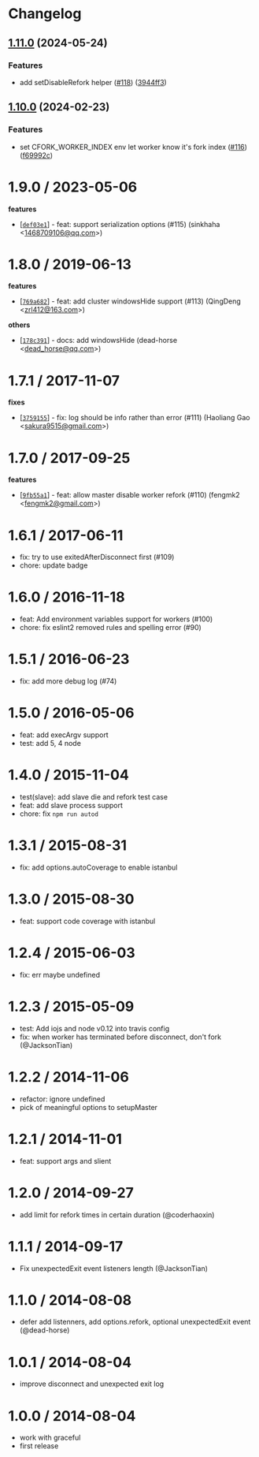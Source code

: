 # Changelog

## [1.11.0](https://github.com/node-modules/cfork/compare/v1.10.0...v1.11.0) (2024-05-24)


### Features

* add setDisableRefork helper ([#118](https://github.com/node-modules/cfork/issues/118)) ([3944ff3](https://github.com/node-modules/cfork/commit/3944ff3b52370e3903a3c8142ff59b64b2aa46e2))

## [1.10.0](https://github.com/node-modules/cfork/compare/v1.9.0...v1.10.0) (2024-02-23)


### Features

* set CFORK_WORKER_INDEX env let worker know it's fork index ([#116](https://github.com/node-modules/cfork/issues/116)) ([f69992c](https://github.com/node-modules/cfork/commit/f69992c26723a8c2fc139fa496a8b0a3bc6fe497))

1.9.0 / 2023-05-06
==================

**features**
  * [[`def03e1`](http://github.com/node-modules/cfork/commit/def03e17f3d057f8fdf658d4b99603f22abe95f0)] - feat: support serialization options (#115) (sinkhaha <<1468709106@qq.com>>)

1.8.0 / 2019-06-13
==================

**features**
  * [[`769a682`](http://github.com/node-modules/cfork/commit/769a6820dc62768ccbc66696e489c0661cd5acdb)] - feat: add cluster windowsHide support (#113) (QingDeng <<zrl412@163.com>>)

**others**
  * [[`178c391`](http://github.com/node-modules/cfork/commit/178c39195066fcf0698602b5b603026e9b9c5005)] - docs: add windowsHide (dead-horse <<dead_horse@qq.com>>)

1.7.1 / 2017-11-07
==================

**fixes**
  * [[`3759155`](http://github.com/node-modules/cfork/commit/3759155234876d740d60d838e2583ca0d74aa7e3)] - fix: log should be info rather than error (#111) (Haoliang Gao <<sakura9515@gmail.com>>)

1.7.0 / 2017-09-25
==================

**features**
  * [[`9fb55a1`](http://github.com/node-modules/cfork/commit/9fb55a10f62b1da6fd7da9ac59178dd0e3a32d67)] - feat: allow master disable worker refork (#110) (fengmk2 <<fengmk2@gmail.com>>)

1.6.1 / 2017-06-11
==================

  * fix:  try to use exitedAfterDisconnect first (#109)
  * chore: update badge

1.6.0 / 2016-11-18
==================

  * feat: Add environment variables support for workers (#100)
  * chore: fix eslint2 removed rules and spelling error (#90)

1.5.1 / 2016-06-23
==================

  * fix: add more debug log (#74)

1.5.0 / 2016-05-06
==================

  * feat: add execArgv support
  * test: add 5, 4 node

1.4.0 / 2015-11-04
==================

 * test(slave): add slave die and refork test case
 * feat: add slave process support
 * chore: fix `npm run autod`

1.3.1 / 2015-08-31
==================

 * fix: add options.autoCoverage to enable istanbul

1.3.0 / 2015-08-30
==================

 * feat: support code coverage with istanbul

1.2.4 / 2015-06-03
==================

 * fix: err maybe undefined

1.2.3 / 2015-05-09
==================

 * test: Add iojs and node v0.12 into travis config
 * fix: when worker has terminated before disconnect, don't fork (@JacksonTian)

1.2.2 / 2014-11-06
==================

 * refactor: ignore undefined
 * pick of meaningful options to setupMaster

1.2.1 / 2014-11-01
==================

 * feat: support args and slient

1.2.0 / 2014-09-27
==================

 * add limit for refork times in certain duration (@coderhaoxin)

1.1.1 / 2014-09-17
==================

 * Fix unexpectedExit event listeners length (@JacksonTian)

1.1.0 / 2014-08-08
==================

 * defer add listenners, add options.refork, optional unexpectedExit event (@dead-horse)

1.0.1 / 2014-08-04
==================

 * improve disconnect and unexpected exit log

1.0.0 / 2014-08-04
==================

 * work with graceful
 * first release
